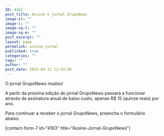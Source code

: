 ```yaml
---
ID: 4162
post_title: Assine o jornal GrupoNews
image-xl: ""
image-l: ""
image-sq-l: ""
image-sq-m: ""
post_excerpt: ""
layout: page
permalink: assine-jornal
published: true
categories: ""
tags: ""
author: ""
post_date: 2015-04-11 12:43:56
---
```

O jornal GrupoNews mudou!

A partir da próxima edição do jornal GrupoNews passará a funcionar através de assinatura anual de baixo custo, apenas R$ 15 (quinze reais) por ano.

Para continuar a receber o jornal GrupoNews, preencha o formulário abaixo.

[contact-form-7 id="4163" title="Assine-Jornal-GrupoNews"]